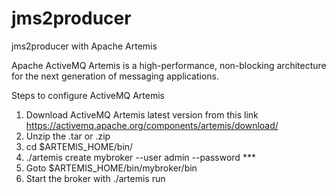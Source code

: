 # jms2producer
jms2producer with Apache Artemis

Apache ActiveMQ Artemis is a high-performance, non-blocking architecture for the next generation of messaging applications.

Steps to configure ActiveMQ Artemis
1. Download ActiveMQ Artemis latest version from this link https://activemq.apache.org/components/artemis/download/
2. Unzip the .tar or .zip
3. cd $ARTEMIS_HOME/bin/
4. ./artemis create mybroker --user admin --password *** 
5. Goto $ARTEMIS_HOME/bin/mybroker/bin
6. Start the broker with ./artemis run



